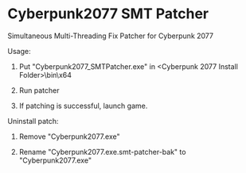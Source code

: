 # Cyberpunk2077 SMT Patcher

Simultaneous Multi-Threading Fix Patcher for Cyberpunk 2077

Usage:

1. Put "Cyberpunk2077_SMTPatcher.exe" in <Cyberpunk 2077 Install Folder>\bin\x64

2. Run patcher

3. If patching is successful, launch game.

Uninstall patch:

1. Remove "Cyberpunk2077.exe"

2. Rename "Cyberpunk2077.exe.smt-patcher-bak" to "Cyberpunk2077.exe"